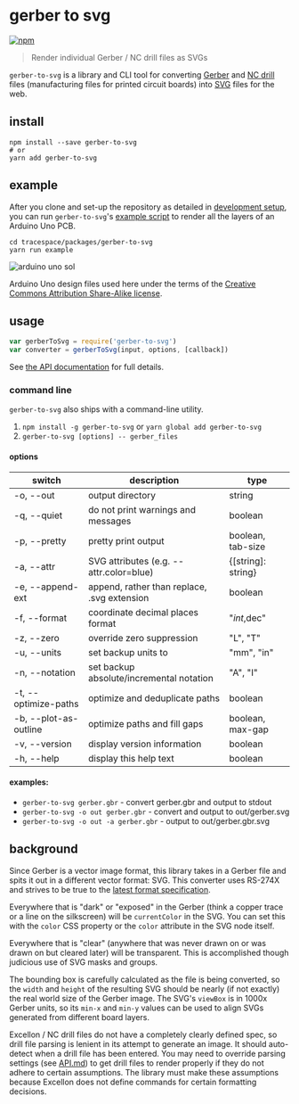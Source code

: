 # gerber to svg

[![npm][npm-badge]][npm]

> Render individual Gerber / NC drill files as SVGs

`gerber-to-svg` is a library and CLI tool for converting [Gerber][gerber] and [NC drill][nc-drill] files (manufacturing files for printed circuit boards) into [SVG][svg] files for the web.

[npm]: https://www.npmjs.com/package/gerber-to-svg
[npm-badge]: https://img.shields.io/npm/v/gerber-to-svg.svg?style=flat-square&maxAge=86400
[gerber]: https://en.wikipedia.org/wiki/Gerber_format
[nc-drill]: https://en.wikipedia.org/wiki/Excellon_format
[svg]: https://en.wikipedia.org/wiki/Scalable_Vector_Graphics

## install

```shell
npm install --save gerber-to-svg
# or
yarn add gerber-to-svg
```

## example

After you clone and set-up the repository as detailed in [development setup](../..#development-setup), you can run `gerber-to-svg`'s [example script](./example/index.js) to render all the layers of an Arduino Uno PCB.

```shell
cd tracespace/packages/gerber-to-svg
yarn run example
```

![arduino uno sol][sol]

Arduino Uno design files used here under the terms of the [Creative Commons Attribution Share-Alike license](https://www.arduino.cc/en/Main/FAQ).

[sol]: https://unpkg.com/gerber-to-svg@next/example/arduino-uno.sol.svg

## usage

```js
var gerberToSvg = require('gerber-to-svg')
var converter = gerberToSvg(input, options, [callback])
```

See [the API documentation](./API.md) for full details.

### command line

`gerber-to-svg` also ships with a command-line utility.

1. `npm install -g gerber-to-svg` or `yarn global add gerber-to-svg`
2. `gerber-to-svg [options] -- gerber_files`

#### options

| switch                | description                                 | type               |
| --------------------- | ------------------------------------------- | ------------------ |
| -o, --out             | output directory                            | string             |
| -q, --quiet           | do not print warnings and messages          | boolean            |
| -p, --pretty          | pretty print output                         | boolean, tab-size  |
| -a, --attr            | SVG attributes (e.g. --attr.color=blue)     | {[string]: string} |
| -e, --append-ext      | append, rather than replace, .svg extension | boolean            |
| -f, --format          | coordinate decimal places format            | "$int,$dec"        |
| -z, --zero            | override zero suppression                   | "L", "T"           |
| -u, --units           | set backup units to                         | "mm", "in"         |
| -n, --notation        | set backup absolute/incremental notation    | "A", "I"           |
| -t, --optimize-paths  | optimize and deduplicate paths              | boolean            |
| -b, --plot-as-outline | optimize paths and fill gaps                | boolean, max-gap   |
| -v, --version         | display version information                 | boolean            |
| -h, --help            | display this help text                      | boolean            |

#### examples:

* `gerber-to-svg gerber.gbr` - convert gerber.gbr and output to stdout
* `gerber-to-svg -o out gerber.gbr` - convert and output to out/gerber.svg
* `gerber-to-svg -o out -a gerber.gbr` - output to out/gerber.gbr.svg

## background

Since Gerber is a vector image format, this library takes in a Gerber file and spits it out in a different vector format: SVG. This converter uses RS-274X and strives to be true to the [latest format specification](http://www.ucamco.com/downloads).

Everywhere that is "dark" or "exposed" in the Gerber (think a copper trace or a line on the silkscreen) will be `currentColor` in the SVG. You can set this with the `color` CSS property or the `color` attribute in the SVG node itself.

Everywhere that is "clear" (anywhere that was never drawn on or was drawn on but cleared later) will be transparent. This is accomplished though judicious use of SVG masks and groups.

The bounding box is carefully calculated as the file is being converted, so the `width` and `height` of the resulting SVG should be nearly (if not exactly) the real world size of the Gerber image. The SVG's `viewBox` is in 1000x Gerber units, so its `min-x` and `min-y` values can be used to align SVGs generated from different board layers.

Excellon / NC drill files do not have a completely clearly defined spec, so drill file parsing is lenient in its attempt to generate an image. It should auto-detect when a drill file has been entered. You may need to override parsing settings (see [API.md](./API.md)) to get drill files to render properly if they do not adhere to certain assumptions. The library must make these assumptions because Excellon does not define commands for certain formatting decisions.
